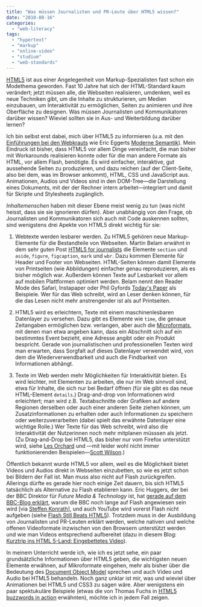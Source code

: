 ```yaml
---
title: "Was müssen Journalisten und PR-Leute über HTML5 wissen?"
date: "2010-08-16"
categories: 
  - "web-literacy"
tags: 
  - "hypertext"
  - "markup"
  - "online-video"
  - "studium"
  - "web-standards"
---
```


[HTML5](http://dev.w3.org/html5/spec/Overview.html "HTML5") ist aus einer Angelegenheit von Markup-Spezialisten fast schon ein Modethema geworden. Fast 10 Jahre hat sich der HTML-Standard kaum verändert; jetzt müssen alle, die Webseiten realisieren, umdenken, weil es neue Techniken gibt, um die Inhalte zu strukturieren, um Medien einzubauen, um Interaktivität zu ermöglichen, Seiten zu animieren und ihre Oberfläche zu designen. Was müssen Journalisten und Kommunikatoren darüber wissen? Wieviel sollten sie in Aus- und Weiterbildung darüber lernen?

Ich bin selbst erst dabei, mich über HTML5 zu informieren (u.a. mit den [Einführungen bei den Webkrauts](http://www.webkrauts.de/category/html5-einfuehrung/ "Webkrauts » HTML5-Einführung") wie Eric Eggerts [Moderne Semantik](http://www.webkrauts.de/2009/09/21/moderne-semantik/ "Webkrauts » Moderne Semantik")). Mein Eindruck ist bisher, dass HTML5 vor allem Dinge vereinfacht, die man bisher mit Workarounds realisieren konnte oder für die man andere Formate als HTML, vor allem Flash, benötigte. Es wird einfacher, interaktive, gut aussehende Seiten zu produzieren, und dazu reichen (auf der Client-Seite, also bei dem, was im Browser ankommt), HTML, CSS und JavaScript aus. Animationen, Audios und Videos sind in den DOM-Tree—die Darstellung eines Dokuments, mit der der Rechner intern arbeitet—integriert und damit für Skripte und Stylesheets zugänglich.

_Inhaltemenschen_ haben mit dieser Ebene meist wenig zu tun (was nicht heisst, dass sie sie ignorieren dürfen). Aber unabhängig von den Frage, ob Journalisten und Kommunikatoren sich auch mit Code auskennen sollten, sind wenigstens drei Apekte von HTML5 direkt wichtig für sie:

1. Webtexte werden lesbarer werden. Zu HTML5 gehören neue Markup-Elemente für die Bestandteile von Webseiten. Martin Belam erwähnt in dem sehr guten Post [HTML5 for journalists](http://www.currybet.net/cbet_blog/2010/08/html5-for-journalists.php "HTML5 for journalists - Martin Belam's currybetdotnet blog - August 5, 2010") die Elemente `section` und `aside`, `figure`, `figcaption`, `mark` und `wbr`. Dazu kommen Elemente für Header und Footer von Webseiten. HTML-Seiten können damit Elemente von Printseiten (wie Abbildungen) einfacher genau reproduzieren, als es bisher möglich war. Außerdem können Texte auf Lesbarkeit vor allem auf mobilen Plattformen optimiert werden. Belam nennt den Reader Mode des Safari, Instapaper oder Phil Gyfords [Today's Paper](http://guardian.gyford.com/ "Today's Observer") als Beispiele. Wer für das Web schreibt, wird an Leser denken können, für die das Lesen nicht mehr anstrengender ist als auf Printseiten.
    
2. HTML5 wird es erleichtern, Texte mit einem maschinenlesbaren Datenlayer zu versehen. Dazu gibt es Elemente wie `time`, die genaue Zeitangaben ermöglichen bzw. verlangen, aber auch die [Microformats](http://microformats.org/wiki/html5 "Microformats in HTML5 · Microformats Wiki"), mit denen man etwa angeben kann, dass ein Abschnitt sich auf ein bestimmtes Event bezieht, eine Adresse angibt oder ein Produkt bespricht. Gerade von journalistischen und professionellen Texten wird man erwarten, dass Sorgfalt auf dieses Datenlayer verwendet wird, von dem die Wiederverwendbarkeit und auch die Findbarkeit von Informationen abhängt.
    
3. Texte im Web werden mehr Möglichkeiten für Interaktivität bieten. Es wird leichter, mit Elementen zu arbeiten, die nur im Web sinnvoll sind, etwa für Inhalte, die sich nur bei Bedarf öffnen (für sie gibt es das neue HTML-Element `details`.) Drag-and-drop von Informationen wird erleichtert; man wird z.B. Textabschnitte oder Grafiken auf andere Regionen derselben oder auch einer anderen Seite ziehen können, um Zusatzinformationen zu erhalten oder auch Informationen zu speichern oder weiterzuverarbeiten (dabei spielt das erwähnte Datenlayer eine wichtige Rolle.) Wer Texte für das Web schreibt, wird also die Interaktivität der Nutzerinnen noch mehr mitplanen müsssen als jetzt. (Zu Drag-and-Drop bei HTML5, das bisher nur vom Firefox unterstützt wird, siehe [Les Orchard](http://decafbad.com/blog/2009/07/15/html5-drag-and-drop "HTML5 drag and drop in Firefox 3.5 – 0xDECAFBAD") und —mit leider wohl nicht immer funktionierenden Beispielen—[Scott Wilson](http://zope.cetis.ac.uk/members/scott/blogview?entry=20090624222327 "HTML 5 Drag and Drop + Microformats = a whole world of possibilities").)
    

Öffentlich bekannt wurde HTML5 vor allem, weil es die Möglichkeit bietet Videos und Audios direkt in Webseiten einzubetten, so wie es jetzt schon bei Bildern der Fall ist. Man muss also nicht auf Flash zurückgreifen. Allerings dürfte es gerade hier noch einige Zeit dauern, bis sich HTML5 tatsächlich als Alternative zu Flash etablieren kann. Eric Huggers, der bei der BBC Direktor für _Future Media & Technology_ ist, hat [gerade auf dem BBC-Blog erklärt](http://www.bbc.co.uk/blogs/bbcinternet/2010/08/html5_open_standards_and_the_b.html "BBC - BBC Internet Blog: HTML5, open standards, and the BBC"), warum die BBC noch lange auf Flash angewiesen sein wird \[via [Steffen Konrath](http://twitter.com/StKonrath/statuses/21165523967 "Twitter / Steffen Konrath: HTML5, open standards, and ...")\], und auch YouTube wird vorerst Flash nicht aufgeben (siehe [Flash Still Beats HTML5](http://www.readwriteweb.com/archives/youtube_flash_still_beats_html5.php "YouTube: Flash Still Beats HTML5")). Trotzdem muss in der Ausbildung von Journalisten und PR-Leuten erklärt werden, welche nativen und welche offenen Videoformate inzwischen von den Browsern unterstützt werden und wie man Videos entsprechend aufbereitet (dazu in diesem Blog: [Kurztrip ins HTML 5-Land: Eingebettetes Video](http://heinz.typepad.com/lostandfound/2010/01/kurztrip-ins-html-5land-eingebettetes-video.html "Kurztrip ins HTML 5-Land: Eingebettetes Video - Lost and Found")).

In meinem Unterricht werde ich, wie ich es jetzt sehe, ein paar grundsätzliche Informationen über HTML5 geben, die wichtigsten neuen Elemente erwähnen, auf Mikroformate eingehen, mehr als bisher über die Bedeutung des [Document Object Model](http://de.wikipedia.org/wiki/Document_Object_Model "Document Object Model – Wikipedia") sprechen und auch Video und Audio bei HTML5 behandeln. Noch ganz unklar ist mir, was und wieviel über Animationen bei HTML5 und CSS3 zu sagen wäre. Aber wenigstens ein paar spektukuläre Beispiele (etwas die von Thomas Fuchs in [HTML5 buzzwords in action](http://mir.aculo.us/2010/08/05/html5-buzzwords-in-action/ "mir.aculo.us JavaScript with Thomas Fuchs » Blog Archive » HTML5 buzzwords in action") erwähnten), möchte ich in jedem Fall zeigen.
